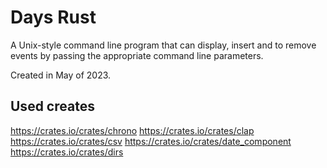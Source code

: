 # Days Rust
A Unix-style command line program that can display, insert and to remove events by passing the appropriate command line parameters.

Created in May of 2023.

## Used creates
https://crates.io/crates/chrono
https://crates.io/crates/clap
https://crates.io/crates/csv
https://crates.io/crates/date_component
https://crates.io/crates/dirs
